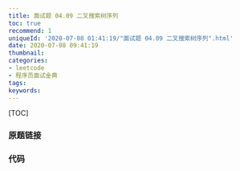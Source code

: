 ```yaml
---
title: 面试题 04.09 二叉搜索树序列
toc: true
recommend: 1
uniqueId: '2020-07-08 01:41:19/"面试题 04.09 二叉搜索树序列".html'
date: 2020-07-08 09:41:19
thumbnail:
categories:
- leetcode
- 程序员面试金典
tags:
keywords:
---
```


[TOC]

<!--more-->

### 原题链接



### 代码

```python

```

